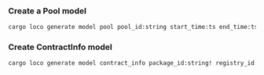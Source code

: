 
### Create a Pool model

```sh
cargo loco generate model pool pool_id:string start_time:ts end_time:ts drawn_time:ts created_time:ts created_by:string
```

### Create ContractInfo model

```sh
cargo loco generate model contract_info package_id:string! registry_id:string! network:string! is_active:bool!